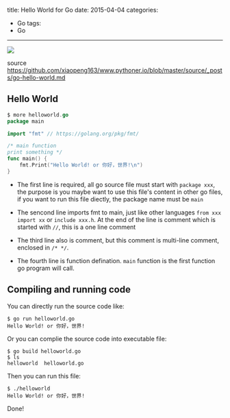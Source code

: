 title: Hello World for Go
date: 2015-04-04
categories:
- Go
tags:
- Go
---

![](/thumbnails/install-go-from-source/1.png)

source https://github.com/xiaopeng163/www.pythoner.io/blob/master/source/_posts/go-hello-world.md


## Hello World

```go
$ more helloworld.go 
package main

import "fmt" // https://golang.org/pkg/fmt/

/* main function
print something */
func main() {
    fmt.Print("Hello World! or 你好，世界!\n")
}
```

* The first line is required, all go source file must start with `package xxx`, the purpose is you maybe want to use
this file's content in other go files, if you want to run this file diectly, the package name must be `main`

* The sencond line imports fmt to main, just like other languages `from xxx import xx` or `include xxx.h`. At the end of 
the line is comment which is started with `//`, this is a one line comment

* The third line also is comment, but this comment is multi-line comment, enclosed in `/* */`.

* The fourth line is function defination. `main` function is the first function go program will call.


## Compiling and running code

You can directly run the source code like:

```
$ go run helloworld.go 
Hello World! or 你好，世界!
```

Or you can complie the source code into executable file:

```
$ go build helloworld.go 
$ ls
helloworld  helloworld.go
```

Then you can run this file:

```
$ ./helloworld 
Hello World! or 你好，世界!
```

Done!
